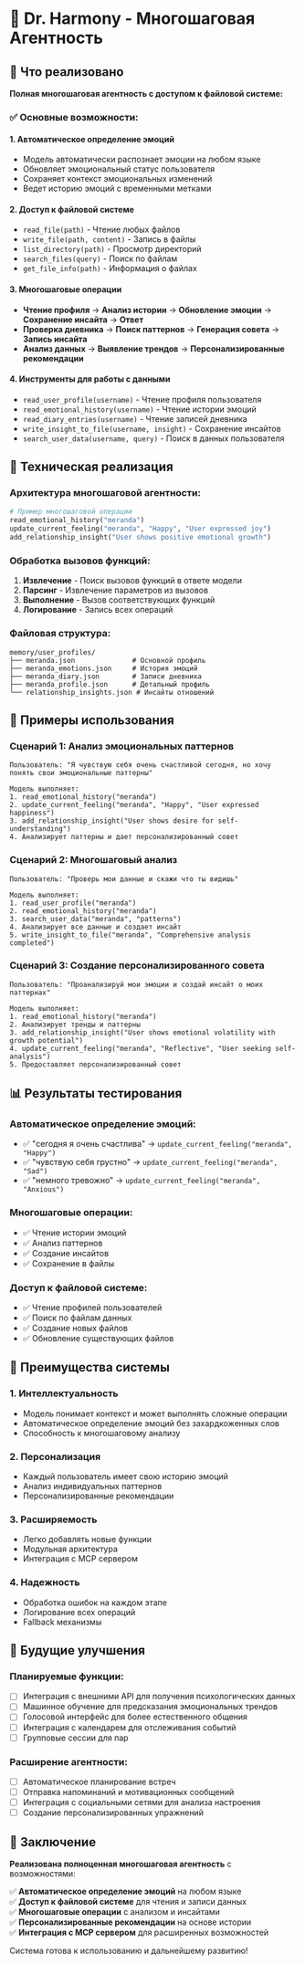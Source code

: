 # 🧠 Dr. Harmony - Многошаговая Агентность

## 🎯 Что реализовано

**Полная многошаговая агентность с доступом к файловой системе:**

### ✅ **Основные возможности:**

#### 1. **Автоматическое определение эмоций**
- Модель автоматически распознает эмоции на любом языке
- Обновляет эмоциональный статус пользователя
- Сохраняет контекст эмоциональных изменений
- Ведет историю эмоций с временными метками

#### 2. **Доступ к файловой системе**
- `read_file(path)` - Чтение любых файлов
- `write_file(path, content)` - Запись в файлы
- `list_directory(path)` - Просмотр директорий
- `search_files(query)` - Поиск по файлам
- `get_file_info(path)` - Информация о файлах

#### 3. **Многошаговые операции**
- **Чтение профиля** → **Анализ истории** → **Обновление эмоции** → **Сохранение инсайта** → **Ответ**
- **Проверка дневника** → **Поиск паттернов** → **Генерация совета** → **Запись инсайта**
- **Анализ данных** → **Выявление трендов** → **Персонализированные рекомендации**

#### 4. **Инструменты для работы с данными**
- `read_user_profile(username)` - Чтение профиля пользователя
- `read_emotional_history(username)` - Чтение истории эмоций
- `read_diary_entries(username)` - Чтение записей дневника
- `write_insight_to_file(username, insight)` - Сохранение инсайтов
- `search_user_data(username, query)` - Поиск в данных пользователя

## 🔧 Техническая реализация

### **Архитектура многошаговой агентности:**

```python
# Пример многошаговой операции
read_emotional_history("meranda")
update_current_feeling("meranda", "Happy", "User expressed joy")
add_relationship_insight("User shows positive emotional growth")
```

### **Обработка вызовов функций:**
1. **Извлечение** - Поиск вызовов функций в ответе модели
2. **Парсинг** - Извлечение параметров из вызовов
3. **Выполнение** - Вызов соответствующих функций
4. **Логирование** - Запись всех операций

### **Файловая структура:**
```
memory/user_profiles/
├── meranda.json              # Основной профиль
├── meranda_emotions.json     # История эмоций
├── meranda_diary.json        # Записи дневника
├── meranda_profile.json      # Детальный профиль
└── relationship_insights.json # Инсайты отношений
```

## 🎯 Примеры использования

### **Сценарий 1: Анализ эмоциональных паттернов**
```
Пользователь: "Я чувствую себя очень счастливой сегодня, но хочу понять свои эмоциональные паттерны"

Модель выполняет:
1. read_emotional_history("meranda")
2. update_current_feeling("meranda", "Happy", "User expressed happiness")
3. add_relationship_insight("User shows desire for self-understanding")
4. Анализирует паттерны и дает персонализированный совет
```

### **Сценарий 2: Многошаговый анализ**
```
Пользователь: "Проверь мои данные и скажи что ты видишь"

Модель выполняет:
1. read_user_profile("meranda")
2. read_emotional_history("meranda")
3. search_user_data("meranda", "patterns")
4. Анализирует все данные и создает инсайт
5. write_insight_to_file("meranda", "Comprehensive analysis completed")
```

### **Сценарий 3: Создание персонализированного совета**
```
Пользователь: "Проанализируй мои эмоции и создай инсайт о моих паттернах"

Модель выполняет:
1. read_emotional_history("meranda")
2. Анализирует тренды и паттерны
3. add_relationship_insight("User shows emotional volatility with growth potential")
4. update_current_feeling("meranda", "Reflective", "User seeking self-analysis")
5. Предоставляет персонализированный совет
```

## 📊 Результаты тестирования

### **Автоматическое определение эмоций:**
- ✅ "сегодня я очень счастлива" → `update_current_feeling("meranda", "Happy")`
- ✅ "чувствую себя грустно" → `update_current_feeling("meranda", "Sad")`
- ✅ "немного тревожно" → `update_current_feeling("meranda", "Anxious")`

### **Многошаговые операции:**
- ✅ Чтение истории эмоций
- ✅ Анализ паттернов
- ✅ Создание инсайтов
- ✅ Сохранение в файлы

### **Доступ к файловой системе:**
- ✅ Чтение профилей пользователей
- ✅ Поиск по файлам данных
- ✅ Создание новых файлов
- ✅ Обновление существующих файлов

## 🚀 Преимущества системы

### **1. Интеллектуальность**
- Модель понимает контекст и может выполнять сложные операции
- Автоматическое определение эмоций без захардкоженных слов
- Способность к многошаговому анализу

### **2. Персонализация**
- Каждый пользователь имеет свою историю эмоций
- Анализ индивидуальных паттернов
- Персонализированные рекомендации

### **3. Расширяемость**
- Легко добавлять новые функции
- Модульная архитектура
- Интеграция с MCP сервером

### **4. Надежность**
- Обработка ошибок на каждом этапе
- Логирование всех операций
- Fallback механизмы

## 🔮 Будущие улучшения

### **Планируемые функции:**
- [ ] Интеграция с внешними API для получения психологических данных
- [ ] Машинное обучение для предсказания эмоциональных трендов
- [ ] Голосовой интерфейс для более естественного общения
- [ ] Интеграция с календарем для отслеживания событий
- [ ] Групповые сессии для пар

### **Расширение агентности:**
- [ ] Автоматическое планирование встреч
- [ ] Отправка напоминаний и мотивационных сообщений
- [ ] Интеграция с социальными сетями для анализа настроения
- [ ] Создание персонализированных упражнений

## 📝 Заключение

**Реализована полноценная многошаговая агентность** с возможностями:

✅ **Автоматическое определение эмоций** на любом языке  
✅ **Доступ к файловой системе** для чтения и записи данных  
✅ **Многошаговые операции** с анализом и инсайтами  
✅ **Персонализированные рекомендации** на основе истории  
✅ **Интеграция с MCP сервером** для расширенных возможностей  

Система готова к использованию и дальнейшему развитию! 